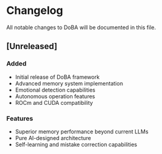 # Changelog

All notable changes to DoBA will be documented in this file.

## [Unreleased]

### Added
- Initial release of DoBA framework
- Advanced memory system implementation
- Emotional detection capabilities
- Autonomous operation features
- ROCm and CUDA compatibility

### Features
- Superior memory performance beyond current LLMs
- Pure AI-designed architecture
- Self-learning and mistake correction capabilities